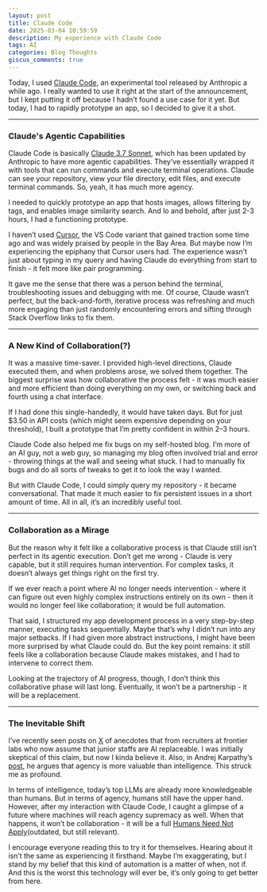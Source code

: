```yaml
---
layout: post
title: Claude Code
date: 2025-03-04 10:59:59
description: My experience with Claude Code
tags: AI 
categories: Blog Thoughts
giscus_comments: true
---
```


Today, I used [Claude Code](https://docs.anthropic.com/en/docs/agents-and-tools/claude-code/overview), an experimental tool released by Anthropic a while ago. I really wanted to use it right at the start of the announcement, but I kept putting it off because I hadn’t found a use case for it yet. But today, I had to rapidly prototype an app, so I decided to give it a shot.

---
### Claude's Agentic Capabilities

Claude Code is basically [Claude 3.7 Sonnet](https://www.anthropic.com/news/claude-3-7-sonnet), which has been updated by Anthropic to have more agentic capabilities. They’ve essentially wrapped it with tools that can run commands and execute terminal operations. Claude can see your repository, view your file directory, edit files, and execute terminal commands. So, yeah, it has much more agency.

I needed to quickly prototype an app that hosts images, allows filtering by tags, and enables image similarity search. And lo and behold, after just 2-3 hours, I had a functioning prototype.

I haven’t used [Cursor](https://www.cursor.com/), the VS Code variant that gained traction some time ago and was widely praised by people in the Bay Area. But maybe now I’m experiencing the epiphany that Cursor users had. The experience wasn’t just about typing in my query and having Claude do everything from start to finish - it felt more like pair programming.

It gave me the sense that there was a person behind the terminal, troubleshooting issues and debugging with me. Of course, Claude wasn’t perfect, but the back-and-forth, iterative process was refreshing and much more engaging than just randomly encountering errors and sifting through Stack Overflow links to fix them.

---
### A New Kind of Collaboration(?)

It was a massive time-saver. I provided high-level directions, Claude executed them, and when problems arose, we solved them together. The biggest surprise was how collaborative the process felt - it was much easier and more efficient than doing everything on my own, or switching back and fourth using a chat interface.

If I had done this single-handedly, it would have taken days. But for just $3.50 in API costs (which might seem expensive depending on your threshold), I built a prototype that I’m pretty confident in within 2–3 hours.

Claude Code also helped me fix bugs on my self-hosted blog. I’m more of an AI guy, not a web guy, so managing my blog often involved trial and error - throwing things at the wall and seeing what stuck. I had to manually fix bugs and do all sorts of tweaks to get it to look the way I wanted.

But with Claude Code, I could simply query my repository - it became conversational. That made it much easier to fix persistent issues in a short amount of time. All in all, it’s an incredibly useful tool.

---
### Collaboration as a Mirage

But the reason why it felt like a collaborative process is that Claude still isn’t perfect in its agentic execution. Don’t get me wrong - Claude is very capable, but it still requires human intervention. For complex tasks, it doesn’t always get things right on the first try. 

If we ever reach a point where AI no longer needs intervention - where it can figure out even highly complex instructions entirely on its own - then it would no longer feel like collaboration; it would be full automation.

That said, I structured my app development process in a very step-by-step manner, executing tasks sequentially. Maybe that’s why I didn’t run into any major setbacks. If I had given more abstract instructions, I might have been more surprised by what Claude could do. But the key point remains: it still feels like a collaboration because Claude makes mistakes, and I had to intervene to correct them.

Looking at the trajectory of AI progress, though, I don’t think this collaborative phase will last long. Eventually, it won’t be a partnership - it will be a replacement.

---
### The Inevitable Shift

I’ve recently seen posts on [X](https://x.com/David_Kasten/status/1893357776702976286) of anecdotes that from recruiters at frontier labs who now assume that junior staffs are AI replaceable. I was initially skeptical of this claim, but now I kinda believe it. Also, in Andrej Karpathy’s [post](https://x.com/karpathy/status/1894099637218545984), he argues that agency is more valuable than intelligence. This struck me as profound.

In terms of intelligence, today’s top LLMs are already more knowledgeable than humans. But in terms of agency, humans still have the upper hand. However, after my interaction with Claude Code, I caught a glimpse of a future where machines will reach agency supremacy as well. When that happens, it won’t be collaboration - it will be a full [Humans Need Not Apply](https://www.youtube.com/watch?v=7Pq-S557XQU)(outdated, but still relevant).

I encourage everyone reading this to try it for themselves. Hearing about it isn’t the same as experiencing it firsthand. Maybe I’m exaggerating, but I stand by my belief that this kind of automation is a matter of when, not if. And this is the worst this technology will ever be, it’s only going to get better from here.

